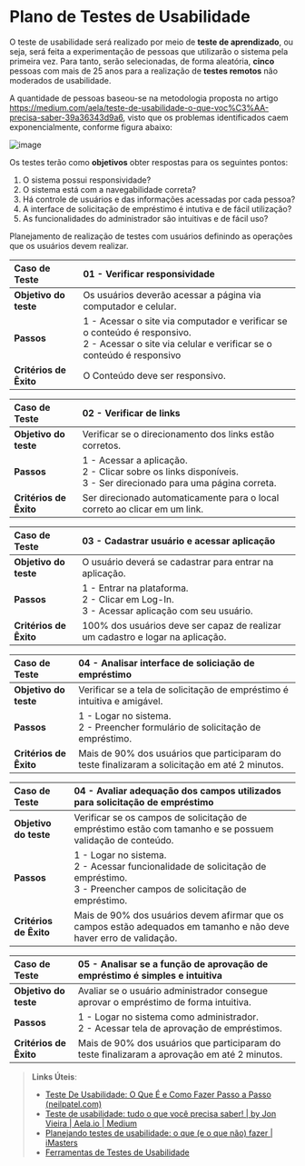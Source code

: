 # Plano de Testes de Usabilidade

O teste de usabilidade será realizado por meio de **teste de aprendizado**, ou seja, será feita a experimentação de pessoas que utilizarão o sistema pela primeira vez. Para tanto, serão selecionadas, de forma aleatória, **cinco** pessoas  com mais de 25 anos para a realização de **testes remotos** não moderados de usabilidade.

A quantidade de pessoas baseou-se na metodologia proposta no artigo https://medium.com/aela/teste-de-usabilidade-o-que-voc%C3%AA-precisa-saber-39a36343d9a6, visto que os problemas identificados caem exponencialmente, conforme figura abaixo:

![image](https://user-images.githubusercontent.com/51962729/193430692-855df8d8-3964-42a7-918d-300be5dfc945.png)

Os testes terão como **objetivos** obter respostas para os seguintes pontos:
1. O sistema possui responsividade?
2. O sistema está com a navegabilidade correta?
3. Há controle de usuários e das informações acessadas por cada pessoa?
4. A interface de solicitação de empréstimo é intutiva e de fácil utilização?
5. As funcionalidades do administrador são intuitivas e de fácil uso?



Planejamento de realização de testes com usuários definindo as operações que os usuários devem realizar.

|Caso de Teste | 01 - Verificar responsividade|
|:--|:--|
|**Objetivo do teste**|Os usuários deverão acessar a página via computador e celular.| 
|**Passos**|1 - Acessar o site via computador e verificar se o conteúdo é responsivo.<br/>2 - Acessar o site via celular e verificar se o conteúdo é responsivo<br/>|
|**Critérios de Êxito**|O Conteúdo deve ser responsivo.|

|Caso de Teste | 02 - Verificar de links|
|:--|:--|
|**Objetivo do teste**|Verificar se o direcionamento dos links estão corretos.|
|**Passos**|1 - Acessar a aplicação.<br/>2 - Clicar sobre os links disponíveis.</br> 3 - Ser direcionado para uma página correta.
|**Critérios de Êxito**|Ser direcionado automaticamente para o local correto ao clicar em um link.|

|Caso de Teste | 03 - Cadastrar usuário e acessar aplicação |
|:--|:--|
|**Objetivo do teste**| O usuário deverá se cadastrar para entrar na aplicação.|
|**Passos**|1 - Entrar na plataforma.<br/>2 - Clicar em Log-In.<br/>3 - Acessar aplicação com seu usuário.|
|**Critérios de Êxito**|100% dos usuários deve ser capaz de realizar um cadastro e logar na aplicação.|

|Caso de Teste | 04 - Analisar interface de soliciação de empréstimo|
|:--|:--|
|**Objetivo do teste**|Verificar se a tela de solicitação de empréstimo é intuitiva e amigável.|
|**Passos**|1 - Logar no sistema.<br/>2 - Preencher formulário de solicitação de empréstimo.|
|**Critérios de Êxito**|Mais de 90% dos usuários que participaram do teste finalizaram a solicitação em até 2 minutos.|

|Caso de Teste | 04 - Avaliar adequação dos campos utilizados para  solicitação de empréstimo|
|:--|:--|
|**Objetivo do teste**|Verificar se os campos de solicitação de empréstimo estão com tamanho e se possuem validação de conteúdo.|
|**Passos**|1 - Logar no sistema.<br/>2 - Acessar funcionalidade de solicitação de empréstimo. <br/> 3 - Preencher campos de solicitação de empréstimo.|
|**Critérios de Êxito**|Mais de 90% dos usuários devem afirmar que os campos estão adequados em tamanho e não deve haver erro de validação.|

|Caso de Teste | 05 - Analisar se a função de aprovação de empréstimo é simples e intuitiva|
|:--|:--|
|**Objetivo do teste**|Avaliar se o usuário administrador consegue aprovar o empréstimo de forma intuitiva.|
|**Passos**|1 - Logar no sistema como administrador.<br/>2 - Acessar tela de aprovação de empréstimos. <br/>|3 - Selecionar empréstimo a ser aprovado. <br/>|4 - Aprovar empréstimo. <br/>|
|**Critérios de Êxito**|Mais de 90% dos usuários que participaram do teste finalizaram a aprovação em até 2 minutos.|

> **Links Úteis**:
> - [Teste De Usabilidade: O Que É e Como Fazer Passo a Passo (neilpatel.com)](https://neilpatel.com/br/blog/teste-de-usabilidade/)
> - [Teste de usabilidade: tudo o que você precisa saber! | by Jon Vieira | Aela.io | Medium](https://medium.com/aela/teste-de-usabilidade-o-que-voc%C3%AA-precisa-saber-39a36343d9a6/)
> - [Planejando testes de usabilidade: o que (e o que não) fazer | iMasters](https://imasters.com.br/design-ux/planejando-testes-de-usabilidade-o-que-e-o-que-nao-fazer/)
> - [Ferramentas de Testes de Usabilidade](https://www.usability.gov/how-to-and-tools/resources/templates.html)
